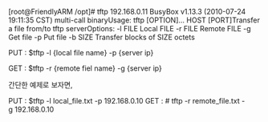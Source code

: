 [root@FriendlyARM /opt]# tftp 192.168.0.11 BusyBox v1.13.3 (2010-07-24 19:11:35 CST) multi-call binaryUsage: tftp [OPTION]... HOST [PORT]Transfer a file from/to tftp serverOptions: -l FILE Local FILE -r FILE Remote FILE -g Get file -p Put file -b SIZE Transfer blocks of SIZE octets

PUT : 
$tftp -l {local file name} -p {server ip} 

GET :
$tftp -r {remote fiel name} -g {server ip}

간단한 예제로 보자면,

PUT : 
$tftp -l local_file.txt -p 192.168.0.10
GET : # tftp -r remote_file.txt -g 192.168.0.10
